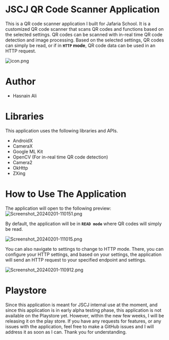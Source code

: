 
# JSCJ QR Code Scanner Application
This is a QR code scanner application I built for Jafaria School. It is a customized QR code scanner that scans QR codes and functions based on the selected settings. QR codes can be scanned with in-real time QR code detection and image processing. Based on the selected settings, QR codes can simply be read, or if in **`HTTP` mode**, QR code data can be used in an HTTP request.

![icon.png](..%2F..%2Ficon.png)

# Author
- Hasnain Ali

# Libraries
This application uses the following libraries and APIs.
- AndroidX
- CameraX
- Google ML Kit
- OpenCV (For in-real time QR code detection)
- Camera2
- OkHttp
- ZXing

# How to Use The Application
The application will open to the following preview:
![Screenshot_20240201-110151.png](..%2F..%2F..%2FDownloads%2FSend%20Anywhere%20%282024-02-01%2011-11-09%29%2FScreenshot_20240201-110151.png)


By default, the application will be in **`READ mode`** where QR codes will simply be read.

![Screenshot_20240201-111015.png](..%2F..%2F..%2FDownloads%2FSend%20Anywhere%20%282024-02-01%2011-11-09%29%2FScreenshot_20240201-111015.png)

You can also navigate to settings to change to HTTP mode. There, you can configure your HTTP settings, and based on your settings, the application will send an HTTP request to your specified endpoint and settings.

![Screenshot_20240201-110912.png](..%2F..%2F..%2FDownloads%2FSend%20Anywhere%20%282024-02-01%2011-11-09%29%2FScreenshot_20240201-110912.png)

# Playstore
Since this application is meant for JSCJ internal use at the moment, and since this application is in early alpha testing phase, this application is not available on the Playstore yet. However, within the new few weeks, I will be releasing it on the play store. If you have any requests for features, or any issues with the application, feel free to make a GitHub issues and I will address it as soon as I can. Thank you for understanding.
